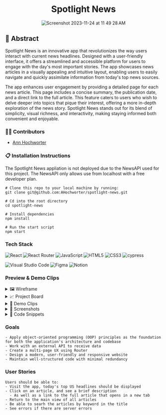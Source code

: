 <div align="center">

# Spotlight News
![Screenshot 2023-11-24 at 11 49 28 AM](https://github.com/AHochworter/spotlight-news/assets/125393235/d775f915-7c67-49bf-a257-da767f76b997)


</div>

## 📝 Abstract
Spotlight News is an innovative app that revolutionizes the way users interact with current news headlines. Designed with a user-friendly interface, it offers a streamlined and accessible platform for users to engage with the day's most important stories. The app showcases news articles in a visually appealing and intuitive layout, enabling users to easily navigate and quickly assimilate information from today's top news sources.

The app enhances user engagement by providing a detailed page for each news article. This page includes a concise summary, the publication date, and a direct link to the full article. This feature caters to users who wish to delve deeper into topics that pique their interest, offering a more in-depth exploration of the news story. Spotlight News stands out for its blend of simplicity, visual richness, and interactivity, making staying informed both convenient and enjoyable.

### 👩🏻 Contributors

- [Ann Hochworter](https://linkedin.com/in/AHochworter)

### 📋 Installation Instructions
The Spotlight News appliation is not deployed due to the NewsAPI used for this project.  The NewsAPI only allows use from localhost with a free developer plan. 


```
# Clone this repo to your local machine by running:
git clone git@github.com:AHochworter/spotlight-news.git

# Cd into the root directory 
cd spotlight-news

# Install dependencies 
npm install

# Run the start script
npm start
```


### Tech Stack

![React](https://img.shields.io/badge/react-%2320232a.svg?style=for-the-badge&logo=react&logoColor=%2361DAFB)
![React Router](https://img.shields.io/badge/React_Router-CA4245?style=for-the-badge&logo=react-router&logoColor=white)
![JavaScript](https://img.shields.io/badge/javascript-%23323330.svg?style=for-the-badge&logo=javascript&logoColor=%23F7DF1E)
![HTML5](https://img.shields.io/badge/html5-%23E34F26.svg?style=for-the-badge&logo=html5&logoColor=white) 
![CSS3](https://img.shields.io/badge/css3-%231572B6.svg?style=for-the-badge&logo=css3&logoColor=white)
![cypress](https://img.shields.io/badge/-cypress-%23E5E5E5?style=for-the-badge&logo=cypress&logoColor=058a5e)
</br>

![Visual Studio Code](https://img.shields.io/badge/Visual%20Studio%20Code-0078d7.svg?style=for-the-badge&logo=visual-studio-code&logoColor=white)
![Figma](https://img.shields.io/badge/figma-%23F24E1E.svg?style=for-the-badge&logo=figma&logoColor=white)
![Notion](https://img.shields.io/badge/Notion-%23000000.svg?style=for-the-badge&logo=notion&logoColor=white)

### Preview & Demo Clips
<details>
<summary>
🖼️ Wireframe
</summary>
<div align="center"> 
  
![Screenshot 2023-11-25 at 3 35 19 PM](https://github.com/AHochworter/spotlight-news/assets/125393235/c7b9c555-8214-4473-82ab-60988a40adf0)


![Screenshot 2023-11-25 at 3 35 48 PM](https://github.com/AHochworter/spotlight-news/assets/125393235/373d5d41-f488-4384-9cd4-23b19bad5b33)


</div>
</details>

<details>
<summary>
📈 Project Board
</summary>
<div align="center">   

![Screenshot 2023-11-25 at 3 50 04 PM](https://github.com/AHochworter/spotlight-news/assets/125393235/733427e1-95c2-4207-a2a9-b25478017249)


</div>
</details>

<details>
<summary>
🎥 Demo Clips
</summary>
<div align="center"> 
  
![spotlight-news 01](https://github.com/AHochworter/spotlight-news/assets/125393235/56c4ec35-44e8-44d7-9752-8e35b99dc061)
Home Page

![spotlight-news 02](https://github.com/AHochworter/spotlight-news/assets/125393235/f7469301-abf6-4a2e-85f1-d0b726b320db)
Search

</div>
</details>

<details>
<summary>
📸 Screenshots
</summary> 

<div align="center">

![Screenshot 2023-11-24 at 11 49 28 AM](https://github.com/AHochworter/spotlight-news/assets/125393235/8c5c8440-ed3e-409c-846a-3f267785f71b)

</br>

![Screenshot 2023-11-24 at 12 00 58 PM](https://github.com/AHochworter/spotlight-news/assets/125393235/ba25e44a-96b6-4a87-af2a-9d92b31172fc)


</details>

</div>

<details>
<summary>
🤔 Code Snippets
</summary>
<div> 
  
```
  useEffect(() => {
    getArticles()
      .then(data => {
        console.log('Received data', data);

        const articlesWithImage = data.articles.filter(
          article => article.urlToImage
        );
        setArticles(articlesWithImage);
      })

      .catch(error => {
        setError('Error fetching articles.');
      });
  }, []);
```
The `const articlesWithImage` is filtering the newsAPI data to include only the articles with an image.
  - I noticed some of the articles are missing information, a simple filter to include only those with an image appears to have eliminated those with missing details.

```
function Form({ onSearchChange }) {
  const [search, setSearch] = useState('');

  const handleChange = event => {
    setSearch(event.target.value);
    onSearchChange(event.target.value);
  };

  return (
    <div className="search-form">
      <label className="search-by" htmlFor="search-by">
        Search Titles:
      </label>
      <input
        name="search-input"
        className="search-input"
        type="text"
        placeholder="SEARCH..."
        value={search}
        onChange={handleChange}
      />
    </div>
  );
}
```
I placed the controlled form on the main articles page.  The input style on the form is set to text and gives the user a place to type a keyword.
  - As the user types the artilces will filter in the view below in response to each letter entered.
</div>
</details>


### Goals
```
- Apply object-oriented programming (OOP) principles as the foundation for both the application's architecture and codebase
- Work with an external API to receive data
- Create a multi-page UX using Router
- Design a modern, user-friendly and responsive website
- Maintain well-structured code with minimal redundancy
```

### User Stories
```
Users should be able to:
- Visit the app, today's top US headlines should be displayed
- Click on an article, and see a brief description
  - As well as a link to the full article that opens in a new tab 
- Return to the main view of all articles
- Be able to searh the articles by keyword in the title
- See errors if there are server errors
```
